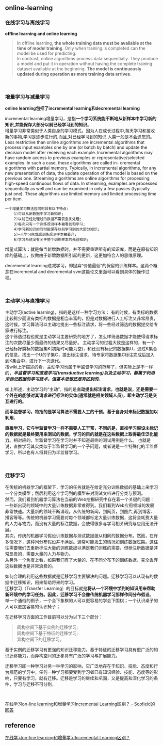 ## online-learning
### 在线学习与离线学习 
**offline learning and online learning**     
> In offline learning, **the whole training data must be available at the time of model training**. Only when training is completed can the model be used for predicting.   
	In contrast, online algorithms process data sequentially. They produce a model and put it in operation without having the complete training dataset available at the beginning. **The model is continuously updated during operation as more training data arrives**.

&nbsp;
### 增量学习与减量学习
**online learning包括了incremental learning和decremental learning**  

incremental learning增量学习，是指**一个学习系统能不断地从新样本中学习新的知识,并能保存大部分以前已经学习到的知识**。  
增量学习非常类似于人类自身的学习模式。因为人在成长过程中,每天学习和接收新的事物,学习是逐步进行的,而且,对已经学习到的知识,人类一般是不会遗忘的。  
Less restrictive than online algorithms are incremental algorithms that process input examples one by one (or batch by batch) and update the decision model after receiving each example. Incremental algorithms may have random access to previous examples or representative/selected examples. In such a case, these algorithms are called in- cremental algorithms with partial memory. Typically, in incremental algorithms, for any new presentation of data, the update operation of the model is based on the previous one. Streaming algorithms are online algorithms for processing high-speed continuous flows of data. In streaming, examples are processed sequentially as well and can be examined in only a few passes (typically just one). These algorithms use limited memory and limited processing time per item.
```
一个增量学习算法应同时具有以下特点:
    1)可以从新数据中学习新知识;  
    2)以前已经处理过的数据不需要重复处理;
    3)每次只有一个训练观测样本被看到和学习;
    4)学习新知识的同时能保存以前学习到的大部分知识;
    5)—旦学习完成后训练观测样本被丢弃;
    6)学习系统没有关于整个训练样本的先验知识;
```
增量式算法：就是每当新增数据时，并不需要重建所有的知识库，而是在原有知识库的基础上，仅做由于新增数据所引起的更新，这更加符合人的思维原理。

decremental learning递减学习，即抛弃“价值最低”的保留的训练样本。这两个概念在incremental and decremental svm这篇论文里面可以看到具体的操作过程。

&nbsp;
### 主动学习与直推学习
主动学习(active learning)，指的是这样一种学习方法：
有的时候，有类标的数据比较稀少而没有类标的数据是相当丰富的，但是对数据进行人工标注又非常昂贵，这时候，学习算法可以主动地提出一些标注请求，将一些经过筛选的数据提交给专家进行标注。  
这个筛选过程也就是主动学习主要研究的地方了，怎么样筛选数据才能使得请求标注的次数尽量少而最终的结果又尽量好。
主动学习的过程大致是这样的，有一个已经标好类标的数据集K(初始时可能为空)，和还没有标记的数据集U，通过K集合的信息，找出一个U的子集C，提出标注请求，待专家将数据集C标注完成后加入到K集合中，进行下一次迭代。  
按wiki上所描述的看，主动学习也属于半监督学习的范畴了，但实际上是不一样的，***半监督学习和直推学习(transductive learning)以及主动学习，都属于利用未标记数据的学习技术，但基本思想还是有区别的***。  

如上所述，主动学习的“主动”，指的是**主动提出标注请求，也就是说，还是需要一个外在的能够对其请求进行标注的实体(通常就是相关领域人员)，即主动学习是交互进行的**。

**而半监督学习，特指的是学习算法不需要人工的干预，基于自身对未标记数据加以利用**。

**直推学习，它与半监督学习一样不需要人工干预，不同的是，直推学习假设未标记的数据就是最终要用来测试的数据，学习的目的就是在这些数据上取得最佳泛化能力**。相对应的，半监督学习在学习时并不知道最终的测试用例是什么。
也就是说，直推学习其实类似于半监督学习的一个子问题，或者说是一个特殊化的半监督学习，所以也有人将其归为半监督学习。

&nbsp;
### 迁移学习
在传统的机器学习的框架下，学习的任务就是在给定充分训练数据的基础上来学习一个分类模型；然后利用这个学习到的模型来对测试文档进行分类与预测。  
然而，我们看到机器学习算法在当前的Web挖掘研究中存在着一个关键的问题：一些新出现的领域中的大量训练数据非常难得到。我们看到Web应用领域的发展非常快速。大量新的领域不断涌现，从传统的新闻，到网页，到图片,再到博客、播客等等。传统的机器学习需要对每个领域都标定大量训练数据，这将会耗费大量的人力与物力。而没有大量的标注数据，会使得很多与学习相关研究与应用无法开展。  
其次，传统的机器学习假设训练数据与测试数据服从相同的数据分布。然而，在许多情况下，这种同分布假设并不满足。通常可能发生的情况如训练数据过期。这往往需要我们去重新标注大量的训练数据以满足我们训练的需要，但标注新数据是非常昂贵的，需要大量的人力与物力。  
从另外一个角度上看，如果我们有了大量的、在不同分布下的训练数据，完全丢弃这些数据也是非常浪费的。  

如何合理的利用这些数据就是迁移学习主要解决的问题。迁移学习可以从现有的数据中迁移知识，用来帮助将来的学习。  
迁移学习（Transfer Learning）的目标就是**将从一个环境中学到的知识用来帮助新环境中的学习任务。因此，迁移学习不会像传统机器学习那样作同分布假设**。  举一个通俗的例子，一个会下象棋的人可以更容易的学会下围棋；一个认识桌子的人可以更加容易的认识椅子；

在迁移学习方面的工作目前可以分为以下三个部分：  
> 同构空间下基于实例的迁移学习;  
同构空间下基于特征的迁移学习;  
异构空间下的迁移学习。  

基于实例的迁移学习有更强的知识迁移能力，基于特征的迁移学习具有更广泛的知识迁移能力，而异构空间的迁移具有广泛的学习与扩展能力。

迁移学习即一种学习对另一种学习的影响，它广泛地存在于知识、技能、态度和行为规范的学习中。任何一种学习都要受到学习者已有知识经验、技能、态度等的影响，只要有学习，就有迁移。迁移是学习的继续和巩固，又是提高和深化学习的条件，学习与迁移不可分割。

&nbsp;

[在线学习on-line learning和增量学习Incremental Learning区别？ - Scofield的回答](https://www.zhihu.com/question/38713098/answer/161717769)
&nbsp;
## reference
[在线学习on-line learning和增量学习Incremental Learning区别？](https://www.zhihu.com/question/38713098)
